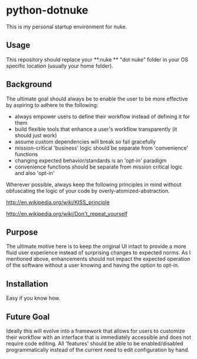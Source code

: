 # python-dotnuke

This is my personal startup environment for nuke.


## Usage

This repository should replace your **.nuke ** "dot nuke" folder
in your OS specific location (usually your home folder).


## Background

The ultimate goal should always be to enable the user to be more effective by aspiring to
adhere to the following:
 * always empower users to define their workflow instead of defining it for them
 * build flexible tools that enhance a user's workflow transparently (it should just work)
 * assume custom dependencies will break so fail gracefully
 * mission-critical 'business' logic should be separate from 'convenience' functions
 * changing expected behavior/standards is an 'opt-in' paradigm
 * convenience functions should be separate from mission critical logic and also 'opt-in'

Wherever possible, always keep the following principles in mind without obfuscating the logic
of your code by overly-atomized-abstraction.

http://en.wikipedia.org/wiki/KISS_principle

http://en.wikipedia.org/wiki/Don't_repeat_yourself


## Purpose

The ultimate motive here is to keep the original UI intact to provide
a more fluid user experience instead of surprising changes to expected norms.
As I mentioned above, enhancements should not impact the expected operation of the software
without a user knowing and having the option to opt-in.


## Installation

Easy if you know how.


## Future Goal

Ideally this will evolve into a framework that allows for users to customize their workflow
with an interface that is immediately accessible and does not require code editing. All 'features'
should be able to be enabled/disabled programmatically instead of the current need to edit configuration
by hand.

